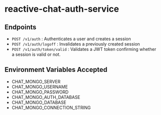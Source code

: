 # reactive-chat-auth-service

## Endpoints

* ```POST /v1/auth``` : Authenticates a user and creates a session
* ```POST /v1/auth/logoff``` : Invalidates a previously created session
* ```POST /v1/auth/token/valid``` : Validates a JWT token confirming whether a session is valid or not.

## Environment Variables Accepted

* CHAT_MONGO_SERVER
* CHAT_MONGO_USERNAME
* CHAT_MONGO_PASSWORD
* CHAT_MONGO_AUTH_DATABASE
* CHAT_MONGO_DATABASE
* CHAT_MONGO_CONNECTION_STRING
